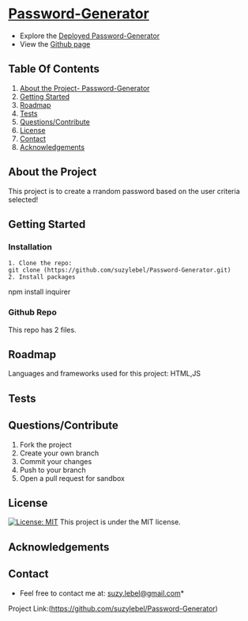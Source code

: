 # [Password-Generator]()
  
* Explore the [Deployed Password-Generator](https://suzylebel.github.io/Password-Generator/)
* View the [Github page](https://github.com/suzylebel/Password-Generator)

## Table Of Contents
  1. [About the Project- Password-Generator](#About-the-Project)
  2. [Getting Started](#Getting-Started) 
  3. [Roadmap](#Roadmap)
  4. [Tests](#Tests)
  5. [Questions/Contribute](#Questions/Contribute) 
  6. [License](#License) 
  7. [Contact](#Contact)
  8. [Acknowledgements](#Acknowledgements)

## About the Project 

This project is to create a rrandom password based on the user criteria selected! 

## Getting Started
 
  ### Installation 
    1. Clone the repo:
    git clone (https://github.com/suzylebel/Password-Generator.git) 
    2. Install packages 
   npm install inquirer 

  ### Github Repo
  
  This repo has 2 files.  


## Roadmap

Languages and frameworks used for this project: 
   HTML,JS

## Tests
  
## Questions/Contribute 
1. Fork the project
2. Create your own branch 
3. Commit your changes 
4. Push to your branch 
5. Open a pull request for sandbox





## License

[![License: MIT](https://img.shields.io/badge/License-MIT-yellow.svg)](https://opensource.org/licenses/MIT)
   This project is under the MIT license.
 

## Acknowledgements

## Contact
* Feel free to contact me at: suzy.lebel@gmail.com*

Project Link:(https://github.com/suzylebel/Password-Generator)

  
  
  
